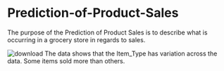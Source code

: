 # Prediction-of-Product-Sales
The purpose of the Prediction of Product Sales is to describe what is occurring in a grocery store in regards to sales.

![download](https://github.com/ddy623/Prediction-of-Product-Sales/assets/129712664/fe24a491-5982-4114-9b68-94a8dfb36e14)
The data shows that the Item_Type has variation across the data. Some items sold more than others.
